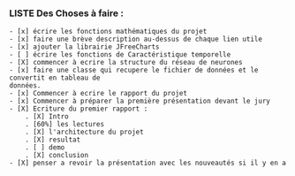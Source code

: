 ### LISTE Des Choses à faire :
    - [x] écrire les fonctions mathématiques du projet
    - [x] faire une brève description au-dessus de chaque lien utile
    - [x] ajouter la librairie JFreeCharts
    - [ ] écrire les fonctions de Caractéristique temporelle
    - [X] commencer à ecrire la structure du réseau de neurones
    - [x] faire une classe qui recupere le fichier de données et le convertit en tableau de
    données.
    - [x] Commencer à ecrire le rapport du projet
    - [x] Commencer à préparer la première présentation devant le jury
    - [X] Ecriture du premier rapport :
        . [X] Intro
        . [60%] les lectures
        . [X] l'architecture du projet
        . [X] resultat
        . [ ] demo
        . [X] conclusion
    - [X] penser a revoir la présentation avec les nouveautés si il y en a